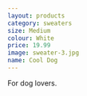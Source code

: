 ```yaml
---
layout: products
category: sweaters
size: Medium
colour: White
price: 19.99
image: sweater-3.jpg
name: Cool Dog
---
```


For dog lovers.
